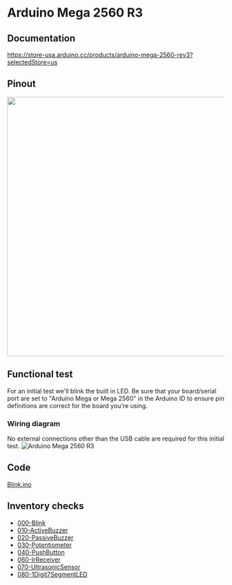 # Arduino Mega 2560 R3

## Documentation
https://store-usa.arduino.cc/products/arduino-mega-2560-rev3?selectedStore=us

## Pinout
<img src="https://user-images.githubusercontent.com/15940/208022456-11d2173f-547e-493c-84b1-5fd1e4ccbec2.png" width="600">

## Functional test
For an initial test we'll blink the built in LED.  Be sure that your board/serial port are set to "Arduino Mega or Mega 2560"
in the Arduino ID to ensure pin definitions are correct for the board you're using.

### Wiring diagram
No external connections other than the USB cable are required for this initial test.
![Arduino Mega 2560 R3](https://user-images.githubusercontent.com/15940/208020185-da1e9067-fe6b-4676-904c-f96625253091.png)

## Code
[Blink.ino](Blink/Blink.ino)

## Inventory checks
* [000-Blink](000-Blink/000-Blink.ino)
* [010-ActiveBuzzer](010-ActiveBuzzer/010-ActiveBuzzer.ino)
* [020-PassiveBuzzer](020-PassiveBuzzer/020-PassiveBuzzer.ino)
* [030-Potentiometer](030-Potentiometer/030-Potentiometer.ino)
* [040-PushButton](040-PushButton/040-PushButton.ino)
* [060-IrReceiver](060-IrReceiver/060-IrReceiver.ino)
* [070-UltrasonicSensor](070-UltrasonicSensor/070-UltrasonicSensor.ino)
* [080-1Digit7SegmentLED](080-1Digit7SegmentLED/080-1Digit7SegmentLED.ino)
